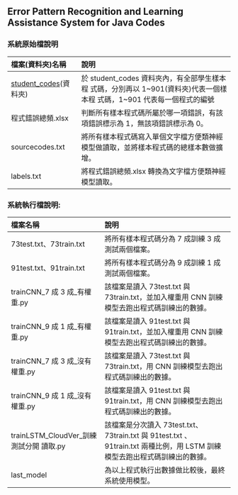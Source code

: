## Error Pattern Recognition and Learning Assistance System for Java Codes
### 系統原始檔說明
| 檔案(資料夾)名稱 | 說明 |
| :----- | :----- |
[student_codes](https://drive.google.com/drive/folders/1cPBZPclzEp8n9TXH3qr6CjnJWdXYqmx0?usp=sharing)(資料夾) | 於 student_codes 資料夾內，有全部學生樣本程 式碼，分別再以 1~901(資料夾)代表一個樣本程 式碼，1~901 代表每一個程式的編號
程式錯誤總頻.xlsx | 判斷所有樣本程式碼所屬於哪一項錯誤，有該項錯誤標示為 1，無該項錯誤標示為 0。
sourcecodes.txt | 將所有樣本程式碼寫入單個文字檔方便類神經模型做讀取，並將樣本程式碼的總樣本數做擴增。
labels.txt | 將程式錯誤總頻.xlsx 轉換為文字檔方便類神經模型讀取。

### 系統執行檔說明:
| 檔案名稱 | 說明 |
| :----- | :----- |
73test.txt、73train.txt | 將所有樣本程式碼分為 7 成訓練 3 成測試兩個檔案。
91test.txt、91train.txt | 將所有樣本程式碼分為 9 成訓練 1 成測試兩個檔案。
trainCNN_7 成 3 成_有權重.py | 該檔案是讀入 73test.txt 與 73train.txt，並加入權重用 CNN 訓練模型去跑出程式碼訓練出的數據。
trainCNN_9 成 1 成_有權重.py | 該檔案是讀入 91test.txt 與 91train.txt，並加入權重用 CNN 訓練模型去跑出程式碼訓練出的數據。
trainCNN_7 成 3 成_沒有權重.py | 該檔案是讀入 73test.txt 與 73train.txt，用 CNN 訓練模型去跑出程式碼訓練出的數據。
trainCNN_9 成 1 成_沒有權重.py | 該檔案是讀入 91test.txt 與 91train.txt，用 CNN 訓練模型去跑出程式碼訓練出的數據。
trainLSTM_CloudVer_訓練測試分開 讀取.py | 該檔案是分次讀入 73test.txt、 73train.txt 與 91test.txt 、 91train.txt 兩種比例，用 LSTM 訓練模型去跑出程式碼訓練出的數據。
last_model | 為以上程式執行出數據做比較後，最終系統使用模型。
